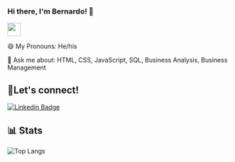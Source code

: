 ### Hi there, I'm Bernardo! 👋

<img src = "https://github.com/bcostaf/bcostaf/assets/110432839/b4300580-be9f-4eaf-9007-ad8b1a6619c6" width=30px></img>
<!--![code-gif](https://github.com/bcostaf/bcostaf/assets/110432839/b4300580-be9f-4eaf-9007-ad8b1a6619c6)

✨ My passion is understanding and helping businesses thrive through analysis and application development! Be my guest to take a look at my projects so far, and I hope one day we can collaborate with each other!

💻 I'm a data analyst and front-end developer with a background in business intelligence consulting and management.

💰 PS: If you are or know any part-time employees, feel free to use my latest salary calculator that I use to predict and control my income: https://salary-calculator.bcostafgeorgian.repl.co/

<!-- About section -->
😄 My Pronouns: He/his

💬 Ask me about: HTML, CSS, JavaScript, SQL, Business Analysis, Business Management 

<!-- Conect section -->

<h2> 🤝Let's connect!</h2>
<a href="https://www.linkedin.com/in/bernardo-costaferreira/">
    <img src="https://img.shields.io/badge/LinkedIn-0077B5?style=for-the-badge&logo=linkedin&logoColor=white" alt="Linkedin Badge">
</a>              

<!-- Stats section -->
<h2> 📊 Stats</h2>

![Top Langs](https://github-readme-stats.vercel.app/api/top-langs/?username=anuraghazra&layout=compact)
